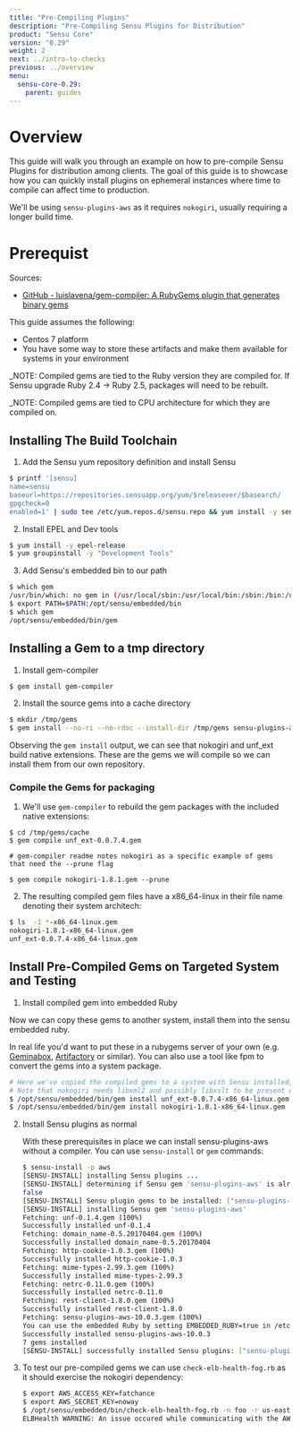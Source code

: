 ```yaml
---
title: "Pre-Compiling Plugins"
description: "Pre-Compiling Sensu Plugins for Distribution"
product: "Sensu Core"
version: "0.29"
weight: 2
next: ../intro-to-checks
previous: ../overview
menu:
  sensu-core-0.29:
    parent: guides
---
```


# Overview

This guide will walk you through an example on how to pre-compile Sensu Plugins for distribution among clients.
The goal of this guide is to showcase how you can quickly install plugins on ephemeral instances where time to compile can affect time to production.

We'll be using `sensu-plugins-aws` as it requires `nokogiri`,  usually requiring a longer build time.

# Prerequist

Sources:
* [GitHub - luislavena/gem-compiler: A RubyGems plugin that generates binary gems](https://github.com/luislavena/gem-compiler)

This guide assumes the following:

* Centos 7 platform
* You have some way to store these artifacts and make them available for systems in your environment

_NOTE: Compiled gems are tied to the Ruby version they are compiled for. If Sensu upgrade Ruby 2.4 -> Ruby 2.5, packages will need to be rebuilt. 

_NOTE: Compiled gems are tied to CPU architecture for which they are compiled on.

## Installing The Build Toolchain

1. Add the Sensu yum repository definition and install Sensu

```bash
$ printf '[sensu]
name=sensu
baseurl=https://repositories.sensuapp.org/yum/$releasever/$basearch/
gpgcheck=0
enabled=1' | sudo tee /etc/yum.repos.d/sensu.repo && yum install -y sensu
```
2. Install EPEL and Dev tools

```bash
$ yum install -y epel-release
$ yum groupinstall -y "Development Tools"
```
3. Add Sensu's embedded bin to our path

 ```bash
 $ which gem
 /usr/bin/which: no gem in (/usr/local/sbin:/usr/local/bin:/sbin:/bin:/usr/sbin:/usr/bin:/root/bin)
 $ export PATH=$PATH:/opt/sensu/embedded/bin
 $ which gem
 /opt/sensu/embedded/bin/gem
 ```

## Installing a Gem to a tmp directory

1. Install gem-compiler

```bash
$ gem install gem-compiler
```

2. Install the source gems into a cache directory

```bash
$ mkdir /tmp/gems
$ gem install --no-ri --no-rdoc --install-dir /tmp/gems sensu-plugins-aws
```

Observing the `gem install` output, we can see that nokogiri and unf_ext build native extensions.
These are the gems we will compile so we can install them from our own repository.

### Compile the Gems for packaging

1. We'll use `gem-compiler` to rebuild the gem packages with the included native extensions:

```
$ cd /tmp/gems/cache
$ gem compile unf_ext-0.0.7.4.gem

# gem-compiler readme notes nokogiri as a specific example of gems that need the --prune flag

$ gem compile nokogiri-1.8.1.gem --prune
```

2. The resulting compiled gem files have a x86_64-linux in their file name denoting their system architech:

```bash
$ ls  -1 *-x86_64-linux.gem
nokogiri-1.8.1-x86_64-linux.gem
unf_ext-0.0.7.4-x86_64-linux.gem
```

## Install Pre-Compiled Gems on Targeted System and Testing

1. Install compiled gem into embedded Ruby

Now we can copy these gems to another system, install them into the sensu embedded ruby. 

In real life you'd want to put these in a rubygems server of your own (e.g. [Geminabox](https://github.com/geminabox/geminabox), [Artifactory](https://jfrog.com/artifactory/) or similar). You can also use a tool like fpm to convert the gems into a system package.

```bash
# Here we've copied the compiled gems to a system with Sensu installed, but no gcc or other compile toolchain
# Note that nokogiri needs libxml2 and possibly libxslt to be present on your system
$ /opt/sensu/embedded/bin/gem install unf_ext-0.0.7.4-x86_64-linux.gem
$ /opt/sensu/embedded/bin/gem install nokogiri-1.8.1-x86_64-linux.gem
```

2. Install Sensu plugins as normal

    With these prerequisites in place we can install sensu-plugins-aws without a compiler. You can use `sensu-install` or `gem` commands:

    ```bash
    $ sensu-install -p aws
    [SENSU-INSTALL] installing Sensu plugins ...
    [SENSU-INSTALL] determining if Sensu gem 'sensu-plugins-aws' is already installed ...
    false
    [SENSU-INSTALL] Sensu plugin gems to be installed: ["sensu-plugins-aws"]
    [SENSU-INSTALL] installing Sensu gem 'sensu-plugins-aws'
    Fetching: unf-0.1.4.gem (100%)
    Successfully installed unf-0.1.4
    Fetching: domain_name-0.5.20170404.gem (100%)
    Successfully installed domain_name-0.5.20170404
    Fetching: http-cookie-1.0.3.gem (100%)
    Successfully installed http-cookie-1.0.3
    Fetching: mime-types-2.99.3.gem (100%)
    Successfully installed mime-types-2.99.3
    Fetching: netrc-0.11.0.gem (100%)
    Successfully installed netrc-0.11.0
    Fetching: rest-client-1.8.0.gem (100%)
    Successfully installed rest-client-1.8.0
    Fetching: sensu-plugins-aws-10.0.3.gem (100%)
    You can use the embedded Ruby by setting EMBEDDED_RUBY=true in /etc/default/sensu
    Successfully installed sensu-plugins-aws-10.0.3
    7 gems installed
    [SENSU-INSTALL] successfully installed Sensu plugins: ["sensu-plugins-aws"]  
    ```

3. To test our pre-compiled gems we can use `check-elb-health-fog.rb` as it should exercise the nokogiri dependency:

    ```bash
    $ export AWS_ACCESS_KEY=fatchance
    $ export AWS_SECRET_KEY=noway
    $ /opt/sensu/embedded/bin/check-elb-health-fog.rb -n foo -r us-east-1                                        
    ELBHealth WARNING: An issue occured while communicating with the AWS EC2 API: There is no ACTIVE Load Balancer named 'foo' 
    ```
